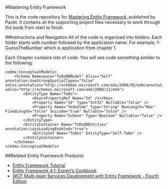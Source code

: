 #Mastering Entity Framework

This is the code repository for [Mastering Entity Framework](https://www.packtpub.com/application-development/mastering-entity-framework?utm_source=github&utm_medium=repository&utm_campaign=9781784391003), published by Packt. It contains all the supporting project files necessary to work through the book from start to finish.

##Instructions and Navigation
All of the code is organized into folders. Each folder starts with number followed by the application name. For example, 1-GuessTheNumber which is application from chapter 1.

Each Chapter contains lots of code. You will see code something similler to the following:
```
<edmx:ConceptualModels>
	<Schema Namespace="ToDoDBModel" Alias="Self" annotation:UseStrongSpatialTypes="false" xmlns:annotation="http://schemas.microsoft.com/ado/2009/02/edm/annotation" xmlns="http://schemas.microsoft.com/ado/2009/11/edm">
		<EntityType Name="ToDo">
			<Key><PropertyRef Name="Id" /></Key>
			<Property Name="Id" Type="Int32" Nullable="false" />
			<Property Name="TodoItem" Type="String" MaxLength="Max" FixedLength="false" Unicode="true" Nullable="false" />
			<Property Name="IsDone" Type="Boolean" Nullable="false" />
		</EntityType>
		<EntityContainer Name="ToDoDBEntities" annotation:LazyLoadingEnabled="true">
			<EntitySet Name="ToDos" EntityType="Self.ToDo" />
		</EntityContainer>
	</Schema>
</edmx:ConceptualModels>
```
##Related Entity Framework Products:
* [Entity Framework Tutorial](https://www.packtpub.com/application-development/entity-framework-tutorial?utm_source=github&utm_medium=repository&utm_campaign=9781847195227)
* [Entity Framework 4.1: Expert’s Cookbook](https://www.packtpub.com/application-development/entity-framework-41-expert%E2%80%99s-cookbook?utm_source=github&utm_medium=repository&utm_campaign=9781849684460)
* [WCF Multi-layer Services Development with Entity Framework - Fourth Edition](https://www.packtpub.com/application-development/wcf-multi-layer-services-development-entity-framework-4th-edition?utm_source=github&utm_medium=repository&utm_campaign=9781784391041)
